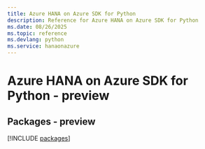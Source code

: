 ```yaml
---
title: Azure HANA on Azure SDK for Python
description: Reference for Azure HANA on Azure SDK for Python
ms.date: 08/26/2025
ms.topic: reference
ms.devlang: python
ms.service: hanaonazure
---
```

# Azure HANA on Azure SDK for Python - preview
## Packages - preview
[!INCLUDE [packages](hana-on-azure-index.md)]